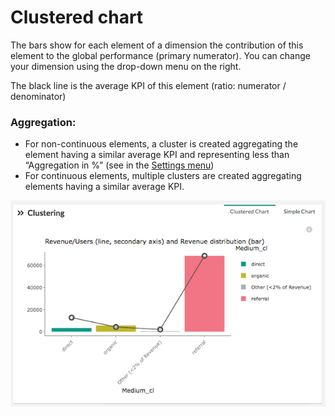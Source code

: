# Clustered chart

The bars show for each element of a dimension the contribution of this element to the global performance (primary numerator). You can change your dimension using the drop-down menu on the right.

The black line is the average KPI of this element (ratio: numerator / denominator)

### Aggregation:

* For non-continuous elements, a cluster is created aggregating the element having a similar average KPI and representing less than “Aggregation in %” (see in the [Settings menu](pivot/web_application/menu/settings.md))
* For continuous elements, multiple clusters are created aggregating elements having a similar average KPI.

<center><img src="pivot/web_application/dashboard/images/clustered_chart_pivot.png")/></center>
